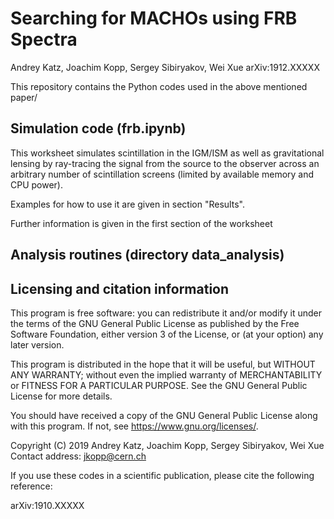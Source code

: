Searching for MACHOs using FRB Spectra
=======================================================================
Andrey Katz, Joachim Kopp, Sergey Sibiryakov, Wei Xue
arXiv:1912.XXXXX

This repository contains the Python codes used in the above mentioned paper/

Simulation code (frb.ipynb)
----------------------------------------------------------------------

This worksheet simulates scintillation in the IGM/ISM as well as gravitational
lensing by ray-tracing the signal from the source to the observer across an
arbitrary number of scintillation screens (limited by available memory and CPU
power).

Examples for how to use it are given in section "Results".

Further information is given in the first section of the worksheet

Analysis routines (directory data_analysis)
----------------------------------------------------------------------


Licensing and citation information
----------------------------------------------------------------------

This program is free software: you can redistribute it and/or modify
it under the terms of the GNU General Public License as published by
the Free Software Foundation, either version 3 of the License, or
(at your option) any later version.

This program is distributed in the hope that it will be useful,
but WITHOUT ANY WARRANTY; without even the implied warranty of
MERCHANTABILITY or FITNESS FOR A PARTICULAR PURPOSE.  See the
GNU General Public License for more details.

You should have received a copy of the GNU General Public License
along with this program.  If not, see <https://www.gnu.org/licenses/>.

Copyright (C) 2019
Andrey Katz, Joachim Kopp, Sergey Sibiryakov, Wei Xue
Contact address: jkopp@cern.ch


If you use these codes in a scientific publication, please cite the
following reference:

arXiv:1910.XXXXX


